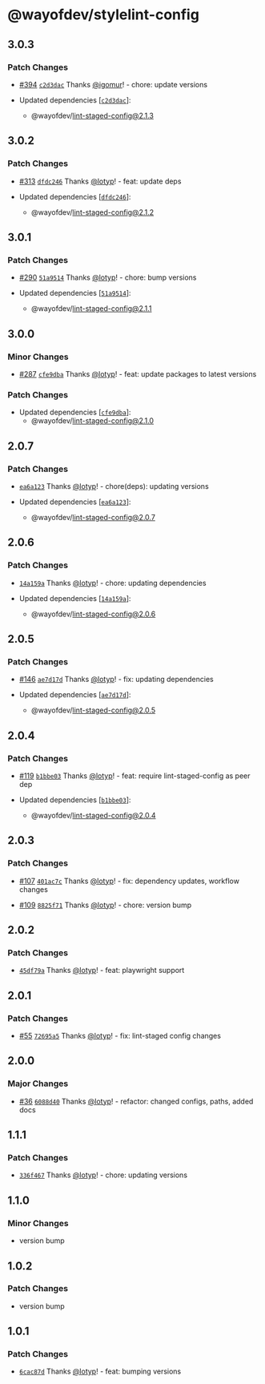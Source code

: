 # @wayofdev/stylelint-config

## 3.0.3

### Patch Changes

- [#394](https://github.com/wayofdev/npm-shareable-configs/pull/394) [`c2d3dac`](https://github.com/wayofdev/npm-shareable-configs/commit/c2d3dacf2b1381f47302951b8c5b8bab816088e1) Thanks [@igomur](https://github.com/igomur)! - chore: update versions

- Updated dependencies [[`c2d3dac`](https://github.com/wayofdev/npm-shareable-configs/commit/c2d3dacf2b1381f47302951b8c5b8bab816088e1)]:
  - @wayofdev/lint-staged-config@2.1.3

## 3.0.2

### Patch Changes

- [#313](https://github.com/wayofdev/npm-shareable-configs/pull/313) [`dfdc246`](https://github.com/wayofdev/npm-shareable-configs/commit/dfdc246bf6257aa06af82bd62b0805f89421dccc) Thanks [@lotyp](https://github.com/lotyp)! - feat: update deps

- Updated dependencies [[`dfdc246`](https://github.com/wayofdev/npm-shareable-configs/commit/dfdc246bf6257aa06af82bd62b0805f89421dccc)]:
  - @wayofdev/lint-staged-config@2.1.2

## 3.0.1

### Patch Changes

- [#290](https://github.com/wayofdev/npm-shareable-configs/pull/290) [`51a9514`](https://github.com/wayofdev/npm-shareable-configs/commit/51a9514f5c94f67ea2acd70a5c9b2b148c0913be) Thanks [@lotyp](https://github.com/lotyp)! - chore: bump versions

- Updated dependencies [[`51a9514`](https://github.com/wayofdev/npm-shareable-configs/commit/51a9514f5c94f67ea2acd70a5c9b2b148c0913be)]:
  - @wayofdev/lint-staged-config@2.1.1

## 3.0.0

### Minor Changes

- [#287](https://github.com/wayofdev/npm-shareable-configs/pull/287) [`cfe9dba`](https://github.com/wayofdev/npm-shareable-configs/commit/cfe9dba36a81b900d01e980f5b565405e91e188f) Thanks [@lotyp](https://github.com/lotyp)! - feat: update packages to latest versions

### Patch Changes

- Updated dependencies [[`cfe9dba`](https://github.com/wayofdev/npm-shareable-configs/commit/cfe9dba36a81b900d01e980f5b565405e91e188f)]:
  - @wayofdev/lint-staged-config@2.1.0

## 2.0.7

### Patch Changes

- [`ea6a123`](https://github.com/wayofdev/npm-shareable-configs/commit/ea6a123c85dbb027f649cbde817293c8271379a1) Thanks [@lotyp](https://github.com/lotyp)! - chore(deps): updating versions

- Updated dependencies [[`ea6a123`](https://github.com/wayofdev/npm-shareable-configs/commit/ea6a123c85dbb027f649cbde817293c8271379a1)]:
  - @wayofdev/lint-staged-config@2.0.7

## 2.0.6

### Patch Changes

- [`14a159a`](https://github.com/wayofdev/npm-shareable-configs/commit/14a159a6f132f4ce5afa4b3490c75ffb85422a06) Thanks [@lotyp](https://github.com/lotyp)! - chore: updating dependencies

- Updated dependencies [[`14a159a`](https://github.com/wayofdev/npm-shareable-configs/commit/14a159a6f132f4ce5afa4b3490c75ffb85422a06)]:
  - @wayofdev/lint-staged-config@2.0.6

## 2.0.5

### Patch Changes

- [#146](https://github.com/wayofdev/npm-shareable-configs/pull/146) [`ae7d17d`](https://github.com/wayofdev/npm-shareable-configs/commit/ae7d17d2d699062de637b24d0b77acf0de235aa3) Thanks [@lotyp](https://github.com/lotyp)! - fix: updating dependencies

- Updated dependencies [[`ae7d17d`](https://github.com/wayofdev/npm-shareable-configs/commit/ae7d17d2d699062de637b24d0b77acf0de235aa3)]:
  - @wayofdev/lint-staged-config@2.0.5

## 2.0.4

### Patch Changes

- [#119](https://github.com/wayofdev/npm-shareable-configs/pull/119) [`b1bbe03`](https://github.com/wayofdev/npm-shareable-configs/commit/b1bbe03a4bb1ce30792ee8c828cf17a7fbf513bf) Thanks [@lotyp](https://github.com/lotyp)! - feat: require lint-staged-config as peer dep

- Updated dependencies [[`b1bbe03`](https://github.com/wayofdev/npm-shareable-configs/commit/b1bbe03a4bb1ce30792ee8c828cf17a7fbf513bf)]:
  - @wayofdev/lint-staged-config@2.0.4

## 2.0.3

### Patch Changes

- [#107](https://github.com/wayofdev/npm-shareable-configs/pull/107) [`401ac7c`](https://github.com/wayofdev/npm-shareable-configs/commit/401ac7c000963421f11fc29ce230a650de976e25) Thanks [@lotyp](https://github.com/lotyp)! - fix: dependency updates, workflow changes

- [#109](https://github.com/wayofdev/npm-shareable-configs/pull/109) [`8825f71`](https://github.com/wayofdev/npm-shareable-configs/commit/8825f718a851dde909eebb36b908f59cfcbf29eb) Thanks [@lotyp](https://github.com/lotyp)! - chore: version bump

## 2.0.2

### Patch Changes

- [`45df79a`](https://github.com/wayofdev/npm-shareable-configs/commit/45df79a7243b975f4f75220d1dff680b0656e56f) Thanks [@lotyp](https://github.com/lotyp)! - feat: playwright support

## 2.0.1

### Patch Changes

- [#55](https://github.com/wayofdev/npm-shareable-configs/pull/55) [`72695a5`](https://github.com/wayofdev/npm-shareable-configs/commit/72695a5116d17861e508389dce9bfdf93dcd7dc4) Thanks [@lotyp](https://github.com/lotyp)! - fix: lint-staged config changes

## 2.0.0

### Major Changes

- [#36](https://github.com/wayofdev/npm-shareable-configs/pull/36) [`6088d40`](https://github.com/wayofdev/npm-shareable-configs/commit/6088d40a769a3a69656d55c53793ff41b318ce90) Thanks [@lotyp](https://github.com/lotyp)! - refactor: changed configs, paths, added docs

## 1.1.1

### Patch Changes

- [`336f467`](https://github.com/wayofdev/npm-shareable-configs/commit/336f467362a10239bc6f5610ef53786b1d89f5b9) Thanks [@lotyp](https://github.com/lotyp)! - chore: updating versions

## 1.1.0

### Minor Changes

- version bump

## 1.0.2

### Patch Changes

- version bump

## 1.0.1

### Patch Changes

- [`6cac87d`](https://github.com/wayofdev/npm-shareable-configs/commit/6cac87d55bc1488b1eee040c793d72fab12f5564)
  Thanks [@lotyp](https://github.com/lotyp)! - feat: bumping versions
